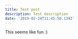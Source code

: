 ```yaml
---
title: Test post
description: Test description
date: '2019-02-24T11:45:50.139Z'
---
```


This seems like fun :)
